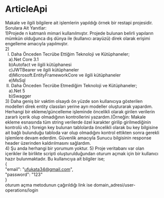 # ArticleApi
Makale ve ilgili bilgilere ait işlemlerin yapıldığı örnek bir restapi projesidir.<br/>
 Sorulara Ait Yanıtlar:<br/>
  1)Projede n katmanlı mimari kullanılmıştır. Projede bulunan belirli yapıların mümkün olduğunca dış dünya ile (kullanıcı arayüzü) direk olarak erişimi engelleme amacıyla yapılmıştır.<br/>
  2) <br/>&nbsp; I. Daha Önceden Tecrübe Ettiğim Teknoloji ve Kütüphaneler;<br/>
  &nbsp;&nbsp;&nbsp;a).Net Core 3.1<br/>
  &nbsp;&nbsp;&nbsp;b)Autofact ve ilgili kütüphanesi<br/>
  &nbsp;&nbsp;&nbsp;c)JWTBearer ve ilgili kütüphaneler<br/>
  &nbsp;&nbsp;&nbsp;d)Microsoft.EntityFrameworkCore ve ilgili kütüphaneler<br/>
  &nbsp;&nbsp;&nbsp;e)MsSql<br/>
  &nbsp;II. Daha Önceden Tecrübe Etmediğim Teknoloji ve Kütüphaneler;<br/>
  &nbsp;&nbsp;&nbsp;a).Net 5<br/>
  &nbsp;&nbsp;&nbsp;b)Swagger<br/>
 3) Daha geniş bir vaktim olsaydı ön yüzde son kullanıcıya gösterilen modelleri direk entity classları yerine ayrı modeller oluşturarak yapardım. Herhangi bir ekleme/güncelleme işleminde öncelikli olarak girilen verilerin zararlı içerik olup olmadığının kontrollerini yazardım.(Örneğin: Makale ekleme esnasında tüm string verilerde özel karakter girilip girilmediğinin kontrolü vb.) foreign key bulunan tablolarda öncelikli olarak bu key bilgisine ait bağlı bulunduğu tabloda var olup olmadığını kontrol ettikten sonra gerekli işlemlere devam ederdim. Güvenlik amacıyla Sunucu bilgisinin response header üzerinden kaldırılmasını sağlardım.<br/>
 4) Şu anda herhangi bir yorumum yoktur.
 5) Proje veritabanı var olan içerikler ile birlikte scripti oluşturulduğundan oturum açmak için bir kullanıcı hazır bulunmaktadır. Bu kullanıcıya ait bilgiler ise; <br/>
 {<br/>
 "email": "ufukata34@gmail.com",<br/>
"password": "123" <br/>
}<br/>
oturum açma metodunun çağırıldığı link ise domain_adresi/user-operations/login
